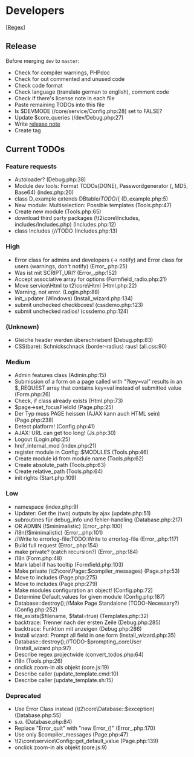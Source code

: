 Developers
==========

[[Regex](https://github.com/experder/T2/blob/master/help/dev_regex.md)]

Release
-------
Before merging `dev` to `master`:
* Check for compiler warnings, PHPdoc
* Check for out commented and unused code
* Check code format
* Check language (translate german to english), comment code
* Check if there's license note in each file
* Paste remaining TODOs into this file
* Is $DEVMODE (/core/service/Config.php:28) set to FALSE?
* Update $core_queries (/dev/Debug.php:27)
* Write [release note](../release_notes.md)
* Create tag

Current TODOs
-------------
### Feature requests
* Autoloader? (Debug.php:38)
* Module dev tools: Format TODOs(DONE), Passwordgenerator (, MD5, Base64) (index.php:20)
* class D_example extends DBtable/*TODO*/{ (D_example.php:5)
* New module: Multiselection: Possible templates (Tools.php:47)
* Create new module (Tools.php:65)
* download third party packages (\t2\core\Includes, includes/Includes.php) (Includes.php:12)
* class Includes {//TODO (Includes.php:13)

### High
* Error class for admins and developers (-> notify) and Error class for users (warnings, don't notify) (Error_.php:25)
* Was ist mit SCRIPT_URI? (Error_.php:152)
* Accept associative array for options (Formfield_radio.php:21)
* Move service\Html to t2\core\Html (Html.php:22)
* Warning, not error. (Login.php:88)
* init_updater (Windows) (Install_wizard.php:134)
* submit unchecked checkboxes! (cssdemo.php:123)
* submit unchecked radios! (cssdemo.php:124)

### (Unknown)
* Gleiche header werden überschrieben! (Debug.php:83)
* CSS(bare): Schnickschnack (border-radius) raus! (all.css:90)

### Medium
* Admin features class (Admin.php:15)
* Submission of a form on a page called with "?key=val" results in an $_REQUEST array that contains key=val instead of submitted value (Form.php:26)
* Check, if class already exists (Html.php:73)
* $page->set_focusFieldId (Page.php:25)
* Der Typ muss PAGE heissen (AJAX kann auch HTML sein) (Page.php:238)
* Detect platform! (Config.php:41)
* AJAX: URL can get too long! (Js.php:30)
* Logout (Login.php:25)
* href_internal_mod (index.php:21)
* register module in Config::$MODULES (Tools.php:46)
* Create module id from module name (Tools.php:62)
* Create absolute_path (Tools.php:63)
* Create relative_path (Tools.php:64)
* init rights (Start.php:109)

### Low
* namespace (index.php:9)
* Updater: Get the (two) outputs by ajax (update.php:51)
* subroutines für debug_info und fehler-handling (Database.php:217)
* OR ADMIN (!$minimalistic) (Error_.php:100)
* i18n(!$minimalistic) (Error_.php:101)
* //Write to errorlog-file:TODO:Write to errorlog-file (Error_.php:117)
* Build full request (Error_.php:154)
* make private? (catch recursion?) (Error_.php:184)
* i18n (Form.php:48)
* Mark label if has tooltip (Formfield.php:103)
* Make private (\t2\core\Page::$compiler_messages) (Page.php:53)
* Move to includes (Page.php:275)
* Move to includes (Page.php:279)
* Make modules configuration an object! (Config.php:72)
* Determine Default_values for given module (Config.php:187)
* Database::destroy();//Make Page Standalone (TODO-Necessary?) (Config.php:252)
* file_exists($filename, $fatal=true) (Templates.php:32)
* backtrace: Trenner nach der ersten Zeile (Debug.php:285)
* backtrace: Funktion mit anzeigen (Debug.php:286)
* Install wizard: Prompt all field in one form (Install_wizard.php:35)
* Database::destroy();//TODO-$prompting_coreUser (Install_wizard.php:97)
* Describe regex projectwide (convert_todos.php:64)
* i18n (Tools.php:26)
* onclick zoom-in als objekt (core.js:19)
* Describe caller (update_template.cmd:10)
* Describe caller (update_template.sh:15)

### Deprecated
* Use Error Class instead (\t2\core\Database::$exception) (Database.php:55)
* s.o. (Database.php:84)
* Replace "Error_quit" with "new Error_()" (Error_.php:170)
* Use only $compiler_messages (Page.php:47)
* \t2\core\service\Config::get_default_value (Page.php:139)
* onclick zoom-in als objekt (core.js:9)
